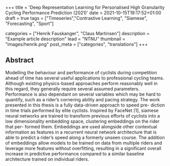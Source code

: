 +++
title = 'Deep Representation Learning for Personalised High Granularity Cycling Performance Prediction (2021)'
date = 2021-10-15T19:17:52+01:00
draft = true
tags = ["Timeseries","Contrastive Learning", "Siamese", "Forecasting", "Sport"]

categories = ["Henrik Fauskanger", "Claus Martinsen"] 
description =  "Example article description"
lead = "NTNU"
thumbnail = "images/henrik.png"
post_meta = ["categories", "translations"]
+++

## Abstract
 Modelling the behaviour and performance of cyclists during competition ahead of time has several useful applications to professional cycling teams. Although existing physics-based approaches perform reasonably well in this regard, they generally require several assumed parameters. Performance is also dependant on several variables which may be hard to quantify, such as a rider’s cornering ability and pacing strategy. The work presented in this thesis is a fully data-driven approach to speed pre- diction in time trials performed by elite cyclists. Inspired by FaceNet [1], siamese neural networks are trained to transform previous efforts of cyclists into a low dimensionality embedding space, clustering embeddings on the rider that per- formed them. Embeddings are used alongside other contextual information as features in a recurrent neural network architecture that is able to predict a rider’s speed along a formerly unseen course. The addition of embeddings allow models to be trained on data from multiple riders and leverage more features without overfitting, resulting in a significant overall increase in predictive performance compared to a similar baseline architecture trained on individual riders.